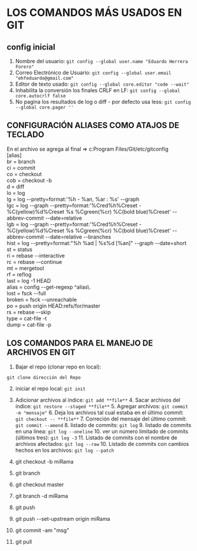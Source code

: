# LOS COMANDOS MÁS USADOS EN GIT

## config inicial

1. Nombre del usuario: `git config --global user.name "Eduardo Herrera Forero"`
2. Correo Electrónico de Usuario: `git config --global user.email "ehfeduardo@gmail.com"`
3. Editor de texto usado: `git config --global core.editor "code --wait"`
4. Inhabilita la conversión los finales CRLF en LF: `git config --global core.autocrlf false`
5. No pagina los resultados de log o diff - por defecto usa less: `git config --global core.pager ''`

## CONFIGURACIÓN ALIASES COMO ATAJOS DE TECLADO

En el archivo se agrega al final => c:Program Files/Git/etc/gitconfig  
[alias]  
br = branch  
ci = commit  
co = checkout  
cob = checkout -b  
d = diff  
lo = log  
lg = log --pretty=format:'%h - %an, %ar : %s' --graph  
lgc = log --graph --pretty=format:'%Cred%h%Creset -%C(yellow)%d%Creset %s %Cgreen(%cr) %C(bold blue)%Creset' --abbrev-commit --date=relative  
lgb = log --graph --pretty=format:'%Cred%h%Creset -%C(yellow)%d%Creset %s %Cgreen(%cr) %C(bold blue)%Creset' --abbrev-commit --date=relative --branches  
hist = log --pretty=format:\"%h %ad | %s%d [%an]\" --graph --date=short  
st = status  
ri = rebase --interactive  
rc = rebase --continue  
mt = mergetool  
rf = reflog  
last = log -1 HEAD  
alias = config --get-regexp ^alias\\.  
lost = fsck --full  
broken = fsck --unreachable  
po = push origin HEAD:refs/for/master  
rs = rebase --skip  
type = cat-file -t  
dump = cat-file -p

## LOS COMANDOS PARA EL MANEJO DE ARCHIVOS EN GIT

1. Bajar el repo (clonar repo en local):

```ssh
git clone dirección del Repo
```

2. iniciar el repo local: `git init`
3. Adicionar archivos al índice: `git add **file**` 4. Sacar archivos del índice: `git restore --staged **file**` 5. Agregar archivos: `git commit -m "mensaje"` 6. Deja los archivos tal cual estaba en el último commit: `git checkout -- **file**` 7. Correción del mensaje del último commit: `git commit --amend` 8. listado de commits: `git log` 9. listado de commits en una línea: `git log --oneline` 10. ver un número limitado de commits (últimos tres): `git log -3` 11. Listado de commits con el nombre de archivos afectados: `git log --raw` 10. Listado de commits con cambios hechos en los archivos: `git log --patch`

4. git checkout -b miRama
5. git branch
6. git checkout master
7. git branch -d miRama
8. git push
9. git push --set-upstream origin miRama
10. git commit -am "msg"
11. git pull
